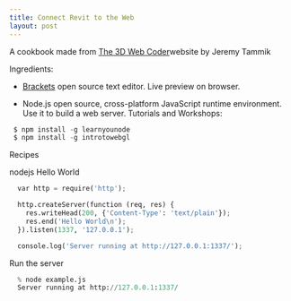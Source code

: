 ```yaml
---
title: Connect Revit to the Web
layout: post
---
```


A cookbook made from [The 3D Web Coder](http://the3dwebcoder.typepad.com/)website by Jeremy Tammik

Ingredients:

- [Brackets](http://brackets.io/) open source text editor. Live preview on browser. 

- Node.js open source, cross-platform JavaScript runtime environment. Use it to build a web server.
Tutorials and Workshops: 
```python
 $ npm install -g learnyounode
 $ npm install -g introtowebgl
```



Recipes

nodejs Hello World
```python
  var http = require('http');

  http.createServer(function (req, res) {
    res.writeHead(200, {'Content-Type': 'text/plain'});
    res.end('Hello World\n');
  }).listen(1337, '127.0.0.1');

  console.log('Server running at http://127.0.0.1:1337/');
```
Run the server
```python
  % node example.js
  Server running at http://127.0.0.1:1337/
```